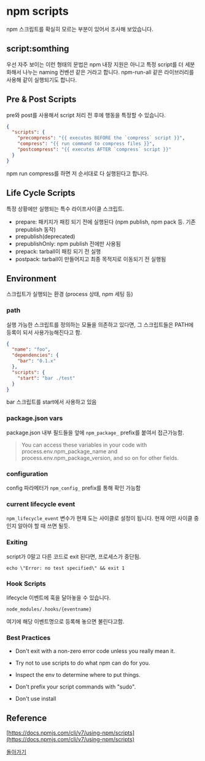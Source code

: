# npm scripts

npm 스크립트를 확실히 모르는 부분이 있어서 조사해 보았습니다.

## script:somthing

우선 자주 보이는 이런 형태의 문법은 npm 내장 지원은 아니고
특정 script를 더 세분화해서 나누는 naming 컨벤션 같은 거라고 합니다.
npm-run-all 같은 라이브러리를 사용해 같이 실행되기도 합니다.

## Pre & Post Scripts

pre와 post를 사용해서 script 처리 전 후에 행동을 특정할 수 있습니다.

```json
{
  "scripts": {
    "precompress": "{{ executes BEFORE the `compress` script }}",
    "compress": "{{ run command to compress files }}",
    "postcompress": "{{ executes AFTER `compress` script }}"
  }
}
```

npm run compress를 하면 저 순서대로 다 실행된다고 합니다.

## Life Cycle Scripts

특정 상황에만 실행되는 특수 라이프사이클 스크립트.

- prepare: 패키지가 패킹 되기 전에 실행된다 (npm publish, npm pack 등. 기존 prepublish 동작)
- prepublish(deprecated)
- prepublishOnly: npm publish 전에만 사용됨
- prepack: tarball이 패킹 되기 전 실행
- postpack: tarball이 만들어지고 최종 목적지로 이동되기 전 실행됨

## Environment

스크립트가 실행되는 환경 (process 상태, npm 세팅 등)

### path

실행 가능한 스크립트를 정의하는 모듈을 의존하고 있다면,
그 스크립트들은 PATH에 등록이 되서 사용가능해진다고 함.

```json
{
  "name": "foo",
  "dependencies": {
    "bar": "0.1.x"
  },
  "scripts": {
    "start": "bar ./test"
  }
}
```

bar 스크립트를 start에서 사용하고 있음

### package.json vars

package.json 내부 필드들을 앞에 `npm_package_` prefix를 붙여서 접근가능함.

> You can access these variables in your code with process.env.npm_package_name and process.env.npm_package_version, and so on for other fields.

### configuration

config 파라메터가 `npm_config_` prefix를 통해 확인 가능함

### current lifecycle event

`npm_lifecycle_event` 변수가 현재 도는 사이클로 설정이 됩니다.
현재 어떤 사이클 중인지 알아야 할 때 쓰면 될듯.

### Exiting

script가 0말고 다른 코드로 exit 된다면, 프로세스가 중단됨.

`echo \"Error: no test specified\" && exit 1`

### Hook Scripts

lifecycle 이벤트에 훅을 달아놓을 수 있습니다.

`node_modules/.hooks/{eventname}`

여기에 해당 이벤트명으로 등록해 놓으면 불린다고함.

### Best Practices

- Don't exit with a non-zero error code unless you really mean it.

- Try not to use scripts to do what npm can do for you.

- Inspect the env to determine where to put things.

- Don't prefix your script commands with "sudo".

- Don't use install

## Reference

[https://docs.npmjs.com/cli/v7/using-npm/scripts](https://docs.npmjs.com/cli/v7/using-npm/scripts)

[돌아가기](/README.md)
